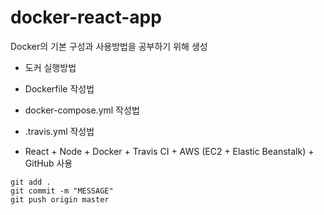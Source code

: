 # docker-react-app

Docker의 기본 구성과 사용방법을 공부하기 위해 생성
- 도커 실행방법
- Dockerfile 작성법
- docker-compose.yml 작성법
- .travis.yml 작성법

- React + Node + Docker + Travis CI + AWS (EC2 + Elastic Beanstalk) + GitHub 사용


```
git add .
git commit -m "MESSAGE"
git push origin master
```